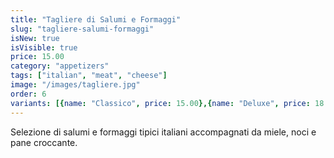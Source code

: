 ```yaml
---
title: "Tagliere di Salumi e Formaggi"
slug: "tagliere-salumi-formaggi"
isNew: true
isVisible: true
price: 15.00
category: "appetizers"
tags: ["italian", "meat", "cheese"]
image: "/images/tagliere.jpg"
order: 6
variants: [{name: "Classico", price: 15.00},{name: "Deluxe", price: 18.00}]
---
```


Selezione di salumi e formaggi tipici italiani accompagnati da miele, noci e pane croccante.

